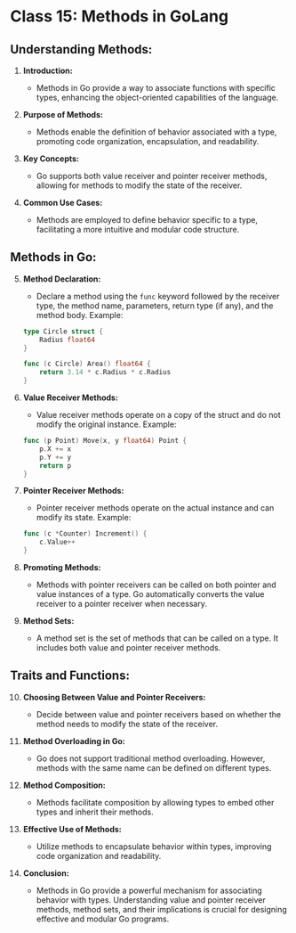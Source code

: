 # Class 15: Methods in GoLang

## Understanding Methods:

1. **Introduction:**
   - Methods in Go provide a way to associate functions with specific types, enhancing the object-oriented capabilities of the language.

2. **Purpose of Methods:**
   - Methods enable the definition of behavior associated with a type, promoting code organization, encapsulation, and readability.

3. **Key Concepts:**
   - Go supports both value receiver and pointer receiver methods, allowing for methods to modify the state of the receiver.

4. **Common Use Cases:**
   - Methods are employed to define behavior specific to a type, facilitating a more intuitive and modular code structure.

## Methods in Go:

5. **Method Declaration:**
   - Declare a method using the `func` keyword followed by the receiver type, the method name, parameters, return type (if any), and the method body. Example:
   ```go
   type Circle struct {
       Radius float64
   }

   func (c Circle) Area() float64 {
       return 3.14 * c.Radius * c.Radius
   }
   ```

6. **Value Receiver Methods:**
   - Value receiver methods operate on a copy of the struct and do not modify the original instance. Example:
   ```go
   func (p Point) Move(x, y float64) Point {
       p.X += x
       p.Y += y
       return p
   }
   ```

7. **Pointer Receiver Methods:**
   - Pointer receiver methods operate on the actual instance and can modify its state. Example:
   ```go
   func (c *Counter) Increment() {
       c.Value++
   }
   ```

8. **Promoting Methods:**
   - Methods with pointer receivers can be called on both pointer and value instances of a type. Go automatically converts the value receiver to a pointer receiver when necessary.

9. **Method Sets:**
   - A method set is the set of methods that can be called on a type. It includes both value and pointer receiver methods.

## Traits and Functions:

10. **Choosing Between Value and Pointer Receivers:**
    - Decide between value and pointer receivers based on whether the method needs to modify the state of the receiver.

11. **Method Overloading in Go:**
    - Go does not support traditional method overloading. However, methods with the same name can be defined on different types.

12. **Method Composition:**
    - Methods facilitate composition by allowing types to embed other types and inherit their methods.

13. **Effective Use of Methods:**
    - Utilize methods to encapsulate behavior within types, improving code organization and readability.

14. **Conclusion:**
    - Methods in Go provide a powerful mechanism for associating behavior with types. Understanding value and pointer receiver methods, method sets, and their implications is crucial for designing effective and modular Go programs.
